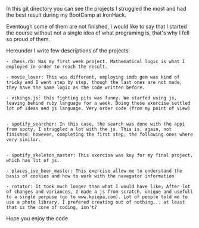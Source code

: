 In this git directory you can see the projects I struggled the most and had the best result during my BootCamp at IronHack.

Eventough some of them are not finished, I would like to say that I started the course without not a single idea of what programing is, that's why I fell so proud of them. 

Hereunder I write few descriptions of the projects:

    - chess.rb: Was my first week project. Mathematical logic is what I employed in order to reach the result. 

    - movie_lover: This was different, employing imdb gem was kind of tricky and I went step by step, though the last ones are not made, they have the same logic as the code written before.
    
    - vikings.js: this fighting pits was funny. We started using js, leaving behind ruby language for a week. Doing these exercise settled lot of ideas and js language. Very order code (from my point of view)


    - spotify_searcher: In this case, the search was done with the appi from spoty, I struggled a lot with the js. This is, again, not finished; however, completing the first step, the following ones where very similar. 

    
    - spotify_skeleton_master: This exercisa was key for my final project, which has lot of js. 

    - places_ive_been_master: This exercise allow me to understand the basis of cookies and how to work with the navegator information

    - rotator: It took much longer than what I would have like; After lot of changes and variances, I made a js from scratch, unique and usefull to a single porpuse (go to www.kpiqua.com). Lot of people told me to use a photo library, I prefered creating out of nothing... at least that is the core of coding, isn't?


Hope you enjoy the code